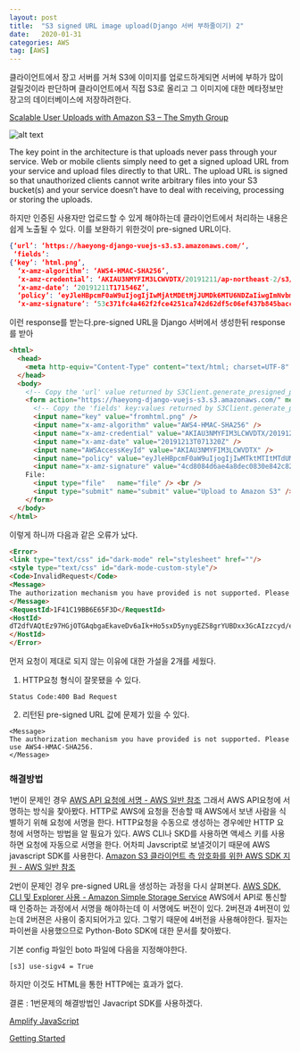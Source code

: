 ```yaml
---
layout: post
title:  "S3 signed URL image upload(Django 서버 부하줄이기) 2"
date:   2020-01-31
categories: AWS
tag: [AWS]
---
```


클라이언트에서 장고 서버를 거쳐 S3에 이미지를 업로드하게되면 서버에 부하가 많이 걸릴것이라 판단하며 클라이언트에서 직접 S3로 올리고 그 이미지에 대한 메타정보만 장고의 데이터베이스에 저장하려한다. 

[Scalable User Uploads with Amazon S3 – The Smyth Group](https://www.thesmythgroup.com/in-development/scalable-user-uploads-with-amazon-s3/)

![alt text](https://www.thesmythgroup.com/wp-content/uploads/2019/07/architecture.png)

The key point in the architecture is that uploads never pass through your service. Web or mobile clients simply need to get a signed upload URL from your service and upload files directly to that URL. The upload URL is signed so that unauthorized clients cannot write arbitrary files into your S3 bucket(s) and your service doesn’t have to deal with receiving, processing or storing the uploads.


하지만 인증된 사용자만 업로드할 수 있게 해야하는데 클라이언트에서 처리하는 내용은 쉽게 노출될 수 있다. 이를 보완하기 위한것이 pre-signed URL이다. 


```json
{‘url’: ‘https://haeyong-django-vuejs-s3.s3.amazonaws.com/‘,
 ‘fields’: 
{‘key’: ‘html.png’,
  ‘x-amz-algorithm’: ‘AWS4-HMAC-SHA256’,
  ‘x-amz-credential’: ‘AKIAU3NMYFIM3LCWVDTX/20191211/ap-northeast-2/s3/aws4_request’,
  ‘x-amz-date’: ‘20191211T171546Z’,
  ‘policy’: ‘eyJleHBpcmF0aW9uIjogIjIwMjAtMDEtMjJUMDk6MTU6NDZaIiwgImNvbmRpdGlvbnMiOiBbeyJidWNrZXQiOiAiaGFleW9uZy1kamFuZ28tdnVlanMtczMifSwgeyJrZXkiOiAiMTIzNDUuanBnIn0sIHsieC1hbXotYWxnb3JpdGhtIjogIkFXUzQtSE1BQy1TSEEyNTYifSwgeyJ4LWFtei1jcmVkZW50aWFsIjogIkFLSUFVM05NWUZJTTNMQ1dWRFRYLzIwMTkxMjExL2FwLW5vcnRoZWFzdC0yL3MzL2F3czRfcmVxdWVzdCJ9LCB7IngtYW16LWRhdGUiOiAiMjAxOTEyMTFUMTcxNTQ2WiJ9XX0=‘,
  ‘x-amz-signature’: ‘53c371fc4a462f2fce4251ca742d62df5c06ef437b845baccb4f47b67a6d4bdf’}}
```
이런 response를 받는다.pre-signed URL을 Django 서버에서 생성한뒤 response를 받아 



```html
<html>
  <head>
    <meta http-equiv="Content-Type" content="text/html; charset=UTF-8" />
  </head>
  <body>
    <!-- Copy the 'url' value returned by S3Client.generate_presigned_post() -->
    <form action="https://haeyong-django-vuejs-s3.s3.amazonaws.com/" method="post" enctype="multipart/form-data">
      <!-- Copy the 'fields' key:values returned by S3Client.generate_presigned_post() -->
      <input name="key" value="fromhtml.png" />
      <input name="x-amz-algorithm" value="AWS4-HMAC-SHA256" />
      <input name="x-amz-credential" value="AKIAU3NMYFIM3LCWVDTX/20191213/ap-northeast-2/s3/aws4_request" />
      <input name="x-amz-date" value="20191213T071320Z" />
      <input name="AWSAccessKeyId" value="AKIAU3NMYFIM3LCWVDTX" />
      <input name="policy" value="eyJleHBpcmF0aW9uIjogIjIwMTktMTItMTdUMTE6MTM6MjBaIiwgImNvbmRpdGlvbnMiOiBbeyJidWNrZXQiOiAiaGFleW9uZy1kamFuZ28tdnVlanMtczMifSwgeyJrZXkiOiAiZnJvbWh0bWwucG5nIn0sIHsieC1hbXotYWxnb3JpdGhtIjogIkFXUzQtSE1BQy1TSEEyNTYifSwgeyJ4LWFtei1jcmVkZW50aWFsIjogIkFLSUFVM05NWUZJTTNMQ1dWRFRYLzIwMTkxMjEzL2FwLW5vcnRoZWFzdC0yL3MzL2F3czRfcmVxdWVzdCJ9LCB7IngtYW16LWRhdGUiOiAiMjAxOTEyMTNUMDcxMzIwWiJ9XX0=" />
      <input name="x-amz-signature" value="4cd8084d6ae4a8dec0830e842c820fadea56fc55e397dce98b08b831ad119cee" />
    File:
      <input type="file"   name="file" /> <br />
      <input type="submit" name="submit" value="Upload to Amazon S3" />
    </form>
  </body>
</html>
```
이렇게 하니까 다음과 같은 오류가 났다. 

```html
<Error>
<link type="text/css" id="dark-mode" rel="stylesheet" href=""/>
<style type="text/css" id="dark-mode-custom-style"/>
<Code>InvalidRequest</Code>
<Message>
The authorization mechanism you have provided is not supported. Please use AWS4-HMAC-SHA256.
</Message>
<RequestId>1F41C19BB6E65F3D</RequestId>
<HostId>
dT2dfVAQtEz97HGjOTGAqbgaEkaveDv6aIk+Ho5sxD5ynygEZS8grYUBDxx3GcAIzzcyd/enCes=
</HostId>
</Error>
```

먼저 요청이 제대로 되지 않는 이유에 대한 가설을 2개를 세웠다. 
1.  HTTP요청 형식이 잘못됐을 수 있다.
```
Status Code:400 Bad Request
```

2. 리턴된 pre-signed URL 값에 문제가 있을 수 있다.

```
<Message>
The authorization mechanism you have provided is not supported. Please use AWS4-HMAC-SHA256.
</Message>
```

### 해결방법 
1번이 문제인 경우
[AWS API 요청에 서명 - AWS 일반 참조](https://docs.aws.amazon.com/ko_kr/general/latest/gr/signing_aws_api_requests.html)
그래서 AWS API요청에 서명하는 방식을 찾아봤다. 
HTTP로 AWS에 요청을 전송할 때 AWS에서 보낸 사람을 식별하기 위해 요청에 서명을 한다. HTTP요청을 수동으로 생성하는 경우에만 HTTP 요청에 서명하는 방법을 알 필요가 있다. AWS CLI나 SKD를 사용하면 액세스 키를 사용하면 요청에 자동으로 서명을 한다. 어차피 Javscript로 보낼것이기 때문에 AWS javascript SDK를 사용한다. 
[Amazon S3 클라이언트 측 암호화를 위한 AWS SDK 지원 - AWS 일반 참조](https://docs.aws.amazon.com/ko_kr/general/latest/gr/aws_sdk_cryptography.html)

2번이 문제인 경우
pre-signed URL을 생성하는 과정을 다시 살펴본다. 
[AWS SDK, CLI 및 Explorer 사용 - Amazon Simple Storage Service](https://docs.aws.amazon.com/ko_kr/AmazonS3/latest/dev/UsingAWSSDK.html#UsingAWSSDK-sig2-deprecation)
AWS에서 API로 통신할 때 인증하는 과정에서 서명을 해야하는데 이 서명에도 버전이 있다. 2버젼과 4버젼이 있는데 2버젼은 사용이 중지되어가고 있다. 그렇기 때문에 4버전을 사용해야한다. 필자는 파이썬을 사용했으므로 Python-Boto SDK에 대한 문서를 찾아봤다. 

기본 config 파일인 boto 파일에 다음을 지정해야한다. 

```
[s3] use-sigv4 = True
```

하지만 이것도 HTML을 통한 HTTP에는 효과가 없다. 

결론 : 
1번문제의 해결방법인 Javacript SDK를 사용하겠다. 

 [Amplify JavaScript](https://aws-amplify.github.io/docs)  
 
[Getting Started](https://aws-amplify.github.io/docs/js/start)



